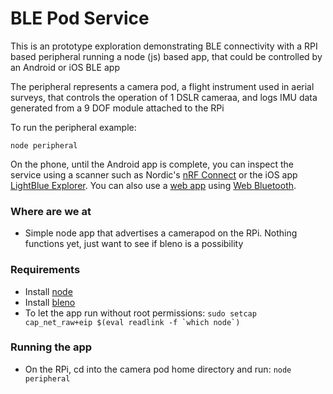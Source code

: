 # BLE Pod Service

This is an prototype exploration demonstrating BLE connectivity with a RPI based peripheral running a node (js) based app, that could be controlled by an Android or iOS BLE app

The peripheral represents a camera pod, a flight instrument used in aerial surveys, that controls the operation of 1 DSLR cameraa, and logs IMU data generated from a 9 DOF module attached to the RPi

To run the peripheral example:

    node peripheral

On the phone, until the Android app is complete, you can inspect the service using a scanner such as Nordic's [nRF Connect](https://play.google.com/store/apps/details?id=no.nordicsemi.android.mcp&hl=en_US) or the iOS app [LightBlue Explorer](https://itunes.apple.com/us/app/lightblue-explorer/id557428110?mt=8). You can also use a [web app](http://strangesast.github.io/bleno-web-pizza-example) using [Web Bluetooth](https://developers.google.com/web/updates/2015/07/interact-with-ble-devices-on-the-web).

### Where are we at
 * Simple node app that advertises a camerapod on the RPi. Nothing functions yet, just want to see if bleno is a possibility

### Requirements
 * Install [node](https://nodejs.org/en/download/)
 * Install [bleno](https://github.com/noble/bleno)
 * To let the app run without root permissions:
```sudo setcap cap_net_raw+eip $(eval readlink -f `which node`)```

### Running the app
 * On the RPi, cd into the camera pod home directory and run:
```node peripheral```
